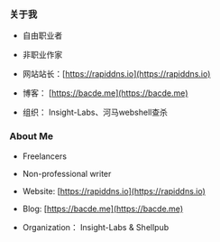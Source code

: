 ### 关于我

* 自由职业者

* 非职业作家

* 网站站长：[https://rapiddns.io](https://rapiddns.io)

* 博客： [https://bacde.me](https://bacde.me)

* 组织： Insight-Labs、河马webshell查杀


### About Me

* Freelancers

* Non-professional writer

* Website: [https://rapiddns.io](https://rapiddns.io)

* Blog: [https://bacde.me](https://bacde.me)

* Organization： Insight-Labs & Shellpub


<!--
**insightglacier/insightglacier** is a ✨ _special_ ✨ repository because its `README.md` (this file) appears on your GitHub profile.

Here are some ideas to get you started:

- 🔭 I’m currently working on ...
- 🌱 I’m currently learning ...
- 👯 I’m looking to collaborate on ...
- 🤔 I’m looking for help with ...
- 💬 Ask me about ...
- 📫 How to reach me: ...
- 😄 Pronouns: ...
- ⚡ Fun fact: ...
-->
